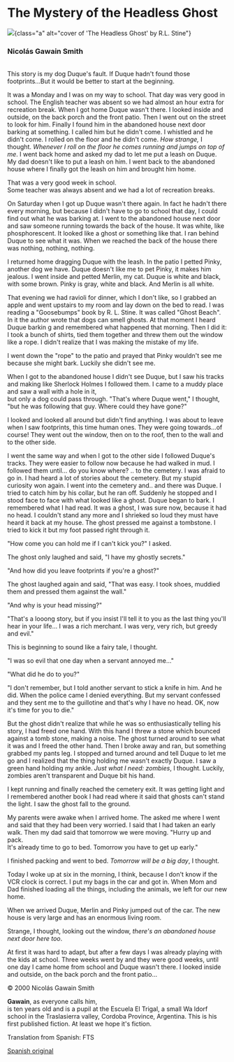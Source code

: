 # The Mystery of the Headless Ghost

![](headless.webp){class="a" alt="cover of 'The Headless Ghost' by R.L. Stine"}

### Nicolás Gawain Smith
                                                                      
This story is my dog Duque\'s fault. If Duque hadn\'t found
those footprints\...But it would be better to start at the beginning. 

It was a Monday and I was on my way to school. That day was very good in school.
The English teacher was absent so we had almost an hour extra for recreation break.
When I got home Duque wasn\'t there. I looked inside and outside, on the back porch
and the front patio. Then I went out on the street to look for him. Finally I found
him in the abandoned house next door barking at something. I called him but he didn\'t come.
I whistled and he didn\'t come. I rolled on the floor and he didn\'t come. *How strange,*
I thought. *Whenever I roll on the floor he comes running and jumps on top of me*.
I went back home and asked my dad to let me put a leash on Duque.
My dad doesn\'t like to put a leash on him. I went back to the abandoned house where I
finally got the leash on him and brought him home. 

That was a very good week in school.                             
Some teacher was always absent and we had a lot of recreation breaks. 

On Saturday when I got up Duque wasn\'t there again. In fact he
hadn\'t there every morning, but because I didn\'t have to go to school
that day, I could find out what he was barking at. I went to the
abandoned house next door and saw someone running towards the back of
the house. It was white, like phosphorescent. It looked like a ghost
or something like that. I ran behind Duque to see what it was. When
we reached the back of the house there was nothing, nothing, nothing. 

I returned home dragging Duque with the leash. In the patio I petted Pinky,
another dog we have. Duque doesn\'t like me to pet Pinky, it makes him jealous. I
went inside and petted Merlin, my cat. Duque is white and black, with
some brown. Pinky is gray, white and black. And Merlin is all white. 

That evening we had ravioli for dinner, which I don\'t like, so I 
grabbed an apple and went upstairs to my room and lay down on the bed to read. 
I was reading a \"Goosebumps\" book by R. L. Stine. It was called \"Ghost Beach\".
In it the author wrote that dogs can smell ghosts. At that moment I heard Duque barkin
g and remembered what happened that morning. Then I did it: I took a
bunch of shirts, tied them together and threw them out the window like a rope.
I didn\'t realize that I was making the mistake of my life. 

I went down the \"rope\" to the patio and prayed that Pinky
wouldn\'t see me because she might bark. Luckily she didn\'t see me. 

When I got to the abandoned house I didn\'t see Duque,
but I saw his tracks and making like Sherlock Holmes I followed them.
I came to a muddy place and saw a wall with a hole in it,  
but only a dog could pass through. \"That\'s where Duque went,\" I thought,
\"but he was following that guy. Where could they have gone?\" 

I looked and looked all around but didn\'t find anything.
I was about to leave when I saw footprints, this time human ones.
They were going towards\...of course! They went out the window,
then on to the roof, then to the wall and to the other side. 

I went the same way and when I
got to the other side I followed Duque\'s tracks. They were easier to
follow now because he had walked in mud. I followed them until\... do 
you know where? .. to the cemetery. I was afraid to go in. I had heard
a lot of stories about the cemetery. But my stupid curiosity won
again. I went into the cemetery and.. and there was Duque. I tried to
catch him by his collar, but he ran off. Suddenly he stopped and I stood
face to face with what looked like a ghost. Duque began to bark. 
I remembered what I had read. It was a ghost, I was sure now, because
it had no head. I couldn\'t stand any more and I shrieked so loud they
must have heard it back at my house. The ghost pressed me against
a tombstone. I tried to kick it but my foot passed right through it. 

\"How come you can hold me if I can\'t kick you?\" I asked.      

The ghost only laughed and said, \"I have my ghostly secrets.\"  

\"And how did you leave footprints if you\'re a ghost?\"         

The ghost laughed again and said, \"That was
easy. I took shoes, muddied them and pressed them against the wall.\" 

\"And why is your head missing?\"                                

\"That\'s a looong story, but if you insist
I\'ll tell it to you as the last thing you\'ll hear in your life\... 
I was a rich merchant. I was very, very rich, but greedy and evil.\" 

This is beginning to sound like a fairy tale, I thought.         

\"I was so evil that one day when a servant annoyed me\...\"     

\"What did he do to you?\"                                       

\"I don\'t remember, but I told another servant
to stick a knife in him. And he did. When the police came I denied everything.
But my servant confessed and they sent me to the guillotine
and that\'s why I have no head. OK, now it\'s time for you to die.\" 

But the ghost didn\'t realize
that while he was so enthusiastically telling his story, I had freed
one hand. With this hand I threw a stone which bounced against a tomb
stone, making a noise. The ghost turned around to see what it was and
I freed the other hand. Then I broke away and ran, but something grabbed
my pants leg. I stopped and turned around and tell Duque to let
me go and I realized that the thing holding me wasn\'t exactly Duque. 
I saw a green hand holding my ankle. *Just what I need: zombies*, I
thought. Luckily, zombies aren\'t transparent and Duque bit his hand.

I kept running and finally reached the cemetery exit. It was getting
light and I remembered another book I had read where it said that
ghosts can\'t stand the light. I saw the ghost fall to the ground.

My parents were awake when I arrived home. The asked me where I went
and said that they had been very worried. I said that I had taken an early walk. 
Then my dad said that tomorrow we were moving. \"Hurry up and pack.  
It\'s already time to go to bed. Tomorrow you have to get up early.\" 

I finished packing and went to bed. *Tomorrow will be a big day*, I thought.                                                              

Today I woke up at six in the morning, I think, because I don\'t know
if the VCR clock is correct. I put my bags in the car and got in.
When Mom and Dad finished loading all the things, including the
animals, we left for our new home.                                    

When we arrived Duque, Merlin and Pinky jumped out of the car.
The new house is very large and has an enormous living room. 

Strange, I thought, looking out the window, *there\'s an abandoned house next door here too*. 

At first it was hard to adapt, but after a few days I was already playing
with the kids at school. Three weeks went by and they were good weeks,
until one day I came home from school and Duque wasn\'t there. I
looked inside and outside, on the back porch and the front patio\... 

© 2000 Nicolás Gawain Smith

**Gawain**, as everyone calls him,                                   
 is ten years old and is a pupil at the Escuela El Trigal, a small Wa
ldorf school in the Traslasierra valley, Cordoba Province, Argentina. 
 This is his first published fiction. At least we hope it\'s fiction. 

Translation from Spanish: FTS

[Spanish original](http://southerncrossreview.org/152/fantasma-sin-cabeza.html) 

